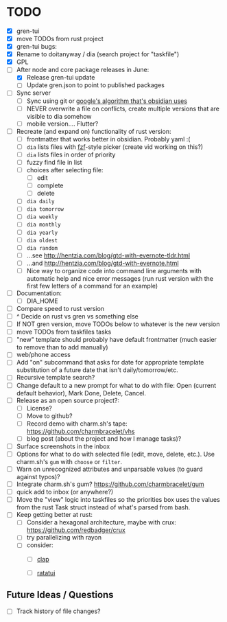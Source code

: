 # TODO

* [X] gren-tui
* [X] move TODOs from rust project
* [X] gren-tui bugs:
* [X] Rename to doitanyway / dia (search project for "taskfile")
* [X] GPL
* [ ] After node and core package releases in June:
    * [X] Release gren-tui update
    * [ ] Update gren.json to point to published packages
* [ ] Sync server
    * [ ] Sync using git or [google's algorithm that's obsidian uses](https://github.com/google/diff-match-patch)
    * [ ] NEVER overwrite a file on conflicts, create multiple versions that are visible to dia somehow
    * [ ] mobile version.... Flutter?
* [ ] Recreate (and expand on) functionality of rust version:
    * [ ] frontmatter that works better in obsidian. Probably yaml :(
    * [ ] `dia` lists files with [fzf](https://github.com/junegunn/fzf)-style picker (create vid working on this?)
    * [ ] `dia` lists files in order of priority
    * [ ] fuzzy find file in list
    * [ ] choices after selecting file:
        * [ ] edit
        * [ ] complete
        * [ ] delete
    * [ ] `dia daily`
    * [ ] `dia tomorrow`
    * [ ] `dia weekly`
    * [ ] `dia monthly`
    * [ ] `dia yearly`
    * [ ] `dia oldest`
    * [ ] `dia random`
    * [ ] ...see http://hentzia.com/blog/gtd-with-evernote-tldr.html
    * [ ] ...and http://hentzia.com/blog/gtd-with-evernote.html
    * [ ] Nice way to organize code into command line arguments with automatic help and nice error messages (run rust version with the first few letters of a command for an example)
* [ ] Documentation:
    * [ ] DIA_HOME
* [ ] Compare speed to rust version
* [ ] ^ Decide on rust vs gren vs something else
* [ ] If NOT gren version, move TODOs below to whatever is the new version
* [ ] move TODOs from taskfiles tasks
* [ ] "new" template should probably have default frontmatter (much easier to remove than to add manually)
* [ ] web/phone access
* [ ] Add "on" subcommand that asks for date for appropriate template substitution of a future date that isn't daily/tomorrow/etc.
* [ ] Recursive template search?
* [ ] Change default to a new prompt for what to do with file:
      Open (current default behavior), Mark Done, Delete, Cancel.
* [ ] Release as an open source project?:
  * [ ] License?
  * [ ] Move to github?
  * [ ] Record demo with charm.sh's tape: https://github.com/charmbracelet/vhs
  * [ ] blog post (about the project and how I manage tasks)?
* [ ] Surface screenshots in the inbox
* [ ] Options for what to do with selected file (edit, move, delete, etc.). Use charm.sh's `gum` with `choose` or `filter`.
* [ ] Warn on unrecognized attributes and unparsable values (to guard against typos)?
* [ ] Integrate charm.sh's gum? https://github.com/charmbracelet/gum
* [ ]   quick add to inbox (or anywhere?)
* [ ] Move the "view" logic into taskfiles so the priorities box uses the values from the rust Task struct instead of what's parsed from bash.
* [ ] Keep getting better at rust:
  * [ ] Consider a hexagonal architecture, maybe with crux: https://github.com/redbadger/crux
  * [ ] try parallelizing with rayon
  * [ ] consider:
    * [ ] [clap](https://github.com/clap-rs/clap)
    * [ ] [ratatui](https://github.com/ratatui-org/ratatui)


## Future Ideas / Questions

* [ ] Track history of file changes?

